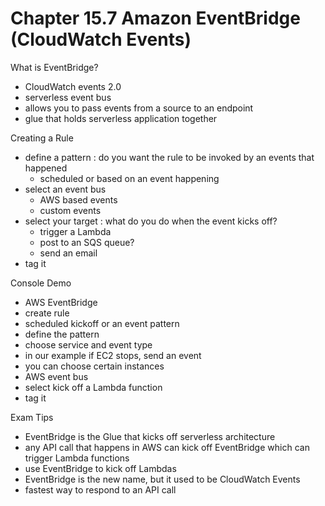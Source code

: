 # Chapter 15.7 Amazon EventBridge (CloudWatch Events)

What is EventBridge?
- CloudWatch events 2.0
- serverless event bus
- allows you to pass events from a source to an endpoint
- glue that holds serverless application together

Creating a Rule
- define a pattern : do you want the rule to be invoked by an events that happened
	- scheduled or based on an event happening
- select an event bus
	- AWS based events
	- custom events 
- select your target : what do you do when the event kicks off?
	- trigger a Lambda
	- post to an SQS queue?
	- send an email
- tag it

Console Demo
- AWS EventBridge
- create rule
- scheduled kickoff or an event pattern
- define the pattern
- choose service and event type
- in our example if EC2 stops, send an event
- you can choose certain instances
- AWS event bus
- select kick off a Lambda function
- tag it

Exam Tips
- EventBridge is the Glue that kicks off serverless architecture
- any API call that happens in AWS can kick off EventBridge which can trigger Lambda functions
- use EventBridge to kick off Lambdas
- EventBridge is the new name, but it used to be CloudWatch Events
- fastest way to respond to an API call
